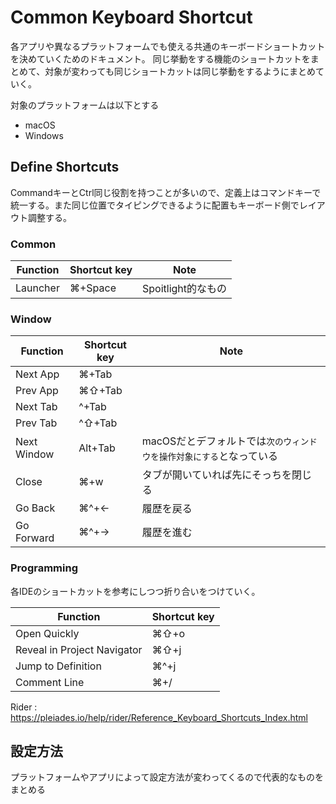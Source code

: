  # Common Keyboard Shortcut

 各アプリや異なるプラットフォームでも使える共通のキーボードショートカットを決めていくためのドキュメント。
 同じ挙動をする機能のショートカットをまとめて、対象が変わっても同じショートカットは同じ挙動をするようにまとめていく。

 対象のプラットフォームは以下とする

 * macOS
 * Windows

## Define Shortcuts

CommandキーとCtrl同じ役割を持つことが多いので、定義上はコマンドキーで統一する。また同じ位置でタイピングできるように配置もキーボード側でレイアウト調整する。

### Common

| Function | Shortcut key | Note |
| ---- | ---- | ---- |
| Launcher | ⌘+Space | Spoitlight的なもの |

### Window

| Function | Shortcut key | Note 
| ---- | ---- | ---- |
| Next App | ⌘+Tab |
| Prev App | ⌘⇧+Tab |
| Next Tab | ^+Tab |
| Prev Tab | ^⇧+Tab |
| Next Window | Alt+Tab | macOSだとデフォルトでは`次のウィンドウを操作対象にする`となっている
| Close | ⌘+w | タブが開いていれば先にそっちを閉じる |
| Go Back  | ⌘^+← | 履歴を戻る |
| Go Forward | ⌘^+→ | 履歴を進む |

### Programming

各IDEのショートカットを参考にしつつ折り合いをつけていく。

| Function | Shortcut key |
| ---- | ---- |
| Open Quickly | ⌘⇧+o |
| Reveal in Project Navigator | ⌘⇧+j |
| Jump to Definition | ⌘^+j |
| Comment Line  | ⌘+/ |

Rider
: https://pleiades.io/help/rider/Reference_Keyboard_Shortcuts_Index.html

## 設定方法

プラットフォームやアプリによって設定方法が変わってくるので代表的なものをまとめる